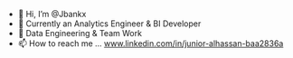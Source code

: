 - 👋 Hi, I’m @Jbankx
- 🌱 Currently an Analytics Engineer & BI Developer
- 💞️ Data Engineering & Team Work
- 📫 How to reach me ... www.linkedin.com/in/junior-alhassan-baa2836a

<!---
Jbankx/Jbankx is a ✨ special ✨ repository because its `README.md` (this file) appears on your GitHub profile.
You can click the Preview link to take a look at your changes.
--->
